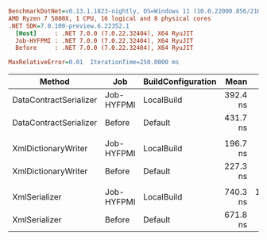 ``` ini

BenchmarkDotNet=v0.13.1.1823-nightly, OS=Windows 11 (10.0.22000.856/21H2)
AMD Ryzen 7 5800X, 1 CPU, 16 logical and 8 physical cores
.NET SDK=7.0.100-preview.6.22352.1
  [Host]     : .NET 7.0.0 (7.0.22.32404), X64 RyuJIT
  Job-HYFPMI : .NET 7.0.0 (7.0.22.32404), X64 RyuJIT
  Before     : .NET 7.0.0 (7.0.22.32404), X64 RyuJIT

MaxRelativeError=0.01  IterationTime=250.0000 ms  

```
|                 Method |        Job | BuildConfiguration |     Mean |    Error |   StdDev |   Median | Ratio | RatioSD |
|----------------------- |----------- |------------------- |---------:|---------:|---------:|---------:|------:|--------:|
| DataContractSerializer | Job-HYFPMI |         LocalBuild | 392.4 ns |  3.88 ns |  5.81 ns | 392.0 ns |  0.90 |    0.03 |
| DataContractSerializer |     Before |            Default | 431.7 ns |  4.31 ns | 10.88 ns | 428.0 ns |  1.00 |    0.00 |
|                        |            |                    |          |          |          |          |       |         |
|    XmlDictionaryWriter | Job-HYFPMI |         LocalBuild | 196.7 ns |  1.89 ns |  2.39 ns | 195.9 ns |  0.87 |    0.01 |
|    XmlDictionaryWriter |     Before |            Default | 227.3 ns |  1.16 ns |  0.97 ns | 227.1 ns |  1.00 |    0.00 |
|                        |            |                    |          |          |          |          |       |         |
|          XmlSerializer | Job-HYFPMI |         LocalBuild | 740.3 ns | 10.02 ns | 28.44 ns | 737.9 ns |  1.10 |    0.06 |
|          XmlSerializer |     Before |            Default | 671.8 ns |  8.34 ns | 24.33 ns | 668.3 ns |  1.00 |    0.00 |
